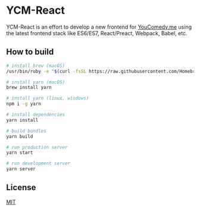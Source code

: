 # YCM-React
YCM-React is an effort to develop a new frontend for [YouComedy.me](http://youcomedy.me) using the latest frontend stack like ES6/ES7, React/Preact, Webpack, Babel, etc.

## How to build

```bash
# install brew (macOS)
/usr/bin/ruby -e "$(curl -fsSL https://raw.githubusercontent.com/Homebrew/install/master/install)"

# install yarn (macOS)
brew install yarn

# install yarn (linux, windows)
npm i -g yarn

# install dependencies
yarn install

# build bundles
yarn build

# run production server
yarn start

# run development server
yarn server
```

## License
[MIT](https://github.com/YouComedy/ycm-react/blob/master/LICENSE)
